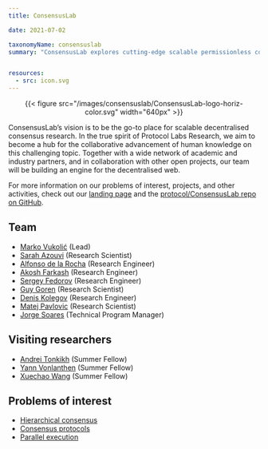 ```yaml
---
title: ConsensusLab

date: 2021-07-02

taxonomyName: consensuslab
summary: "ConsensusLab explores cutting-edge scalable permissionless consensus protocols, including three main pillars of sharding, consensus proper, and scalable execution."


resources:
  - src: icon.svg
---
```


<center>{{< figure src="/images/consensuslab/ConsensusLab-logo-horiz-color.svg" width="640px" >}}</center>

ConsensusLab’s vision is to be the go-to place for scalable decentralised consensus research. In the true spirit of Protocol Labs Research, we aim to become a hub for the collaborative advancement of human knowledge on this challenging topic. Together with a wide network of academic and industry partners, and in collaboration with other open projects, our team will be building an engine for the decentralised web.

For more information on our problems of interest, projects, and other activities, check out our [landing page](https://consensuslab.world/) and the [protocol/ConsensusLab repo on GitHub](https://github.com/protocol/ConsensusLab/).

## Team
* [Marko Vukolić](/authors/marko-vukolic/) (Lead)
* [Sarah Azouvi](/authors/sarah-azouvi/) (Research Scientist)
* [Alfonso de la Rocha](/authors/alfonso-delarocha/) (Research Engineer)
* [Akosh Farkash](/authors/akosh-farkash/) (Research Engineer)
* [Sergey Fedorov](/authors/sergey-fedorov/) (Research Engineer)
* [Guy Goren](/authors/guy-goren/) (Research Scientist)
* [Denis Kolegov](/authors/denis-kolegov/) (Research Engineer)
* [Matej Pavlovic](/authors/matej-pavlovic/) (Research Scientist)
* [Jorge Soares](/authors/jorge-soares/) (Technical Program Manager)

## Visiting researchers
* [Andrei Tonkikh](/authors/andrei-tonkikh/) (Summer Fellow)
* [Yann Vonlanthen](/authors/yann-vonlanthen/) (Summer Fellow)
* [Xuechao Wang](/authors/xuechao-wang/) (Summer Fellow)

## Problems of interest
* [Hierarchical consensus](https://github.com/protocol/ConsensusLab/issues/3)
* [Consensus protocols](https://github.com/protocol/ConsensusLab/issues/2)
* [Parallel execution](https://github.com/protocol/ConsensusLab/issues/1)
